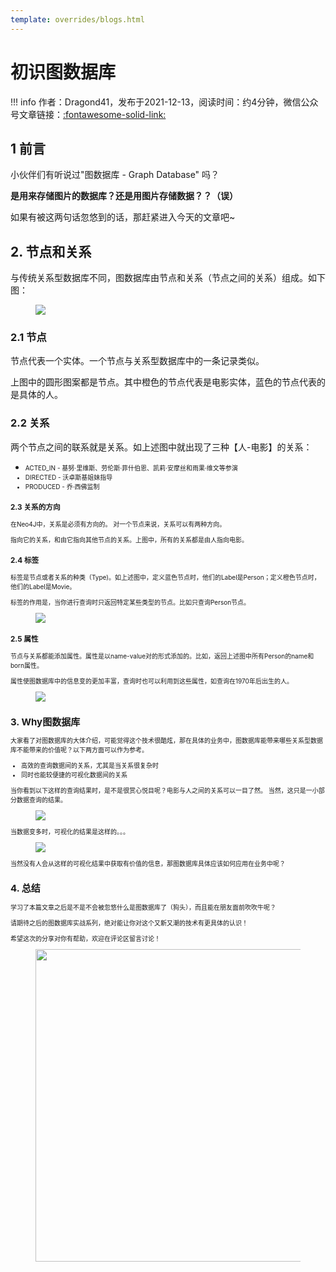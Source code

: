 ```yaml
---
template: overrides/blogs.html
---
```


# 初识图数据库

!!! info
    作者：Dragond41，发布于2021-12-13，阅读时间：约4分钟，微信公众号文章链接：[:fontawesome-solid-link:]()

## 1 前言
小伙伴们有听说过"图数据库 - Graph Database" 吗？
<p><strong>是用来存储图片的数据库？还是用图片存储数据？？（误）</strong>
<p>如果有被这两句话忽悠到的话，那赶紧进入今天的文章吧~</p>

## 2. 节点和关系

与传统关系型数据库不同，图数据库由节点和关系（节点之间的关系）组成。如下图：


<figure>
  <img src="https://cdn.jsdelivr.net/gh/BulletTech2021/Pics/img/1_V1.png"  />
  <figcaption></figcaption>
</figure>



### 2.1 节点
节点代表一个实体。一个节点与关系型数据库中的一条记录类似。
<p>上图中的圆形图案都是节点。其中橙色的节点代表是电影实体，蓝色的节点代表的是具体的人。

### 2.2 关系
两个节点之间的联系就是关系。如上述图中就出现了三种【人-电影】的关系：
- <font size="1">ACTED_IN - 基努·里维斯、劳伦斯·菲什伯恩、凯莉·安摩丝和雨果·维文等参演
- <font size="1">DIRECTED - 沃卓斯基姐妹指导
- <font size="1">PRODUCED - 乔·西佛监制

### 2.3 关系的方向
在Neo4J中，关系是必须有方向的。
对一个节点来说，关系可以有两种方向。<p>指向它的关系，和由它指向其他节点的关系。上图中，所有的关系都是由人指向电影。

### 2.4 标签
标签是节点或者关系的种类（Type)。如上述图中，定义蓝色节点时，他们的Label是Person；定义橙色节点时，他们的Label是Movie。
<p>标签的作用是，当你进行查询时只返回特定某些类型的节点。比如只查询Person节点。

<figure>
  <img src="https://cdn.jsdelivr.net/gh/BulletTech2021/Pics/img/1_V2.png"  />
  <figcaption></figcaption>
</figure>

### 2.5 属性
节点与关系都能添加属性。属性是以name-value对的形式添加的。比如，返回上述图中所有Person的name和born属性。
<p>属性使图数据库中的信息变的更加丰富，查询时也可以利用到这些属性，如查询在1970年后出生的人。

  <figure>
  <img src="https://cdn.jsdelivr.net/gh/BulletTech2021/Pics/img/1_V3.png"  />
  <figcaption></figcaption>
</figure>

## 3. Why图数据库
大家看了对图数据库的大体介绍，可能觉得这个技术很酷炫，那在具体的业务中，图数据库能带来哪些关系型数据库不能带来的价值呢？以下两方面可以作为参考。

- <font size="1">高效的查询数据间的关系，尤其是当关系很复杂时
- <font size="1">同时也能较便捷的可视化数据间的关系

当你看到以下这样的查询结果时，是不是很赏心悦目呢？电影与人之间的关系可以一目了然。
当然，这只是一小部分数据查询的结果。

  <figure>
  <img src="https://cdn.jsdelivr.net/gh/BulletTech2021/Pics/img/1_V4.png"  />
  <figcaption></figcaption>
</figure>
  
当数据变多时，可视化的结果是这样的。。。


<figure>
  <img src="https://cdn.jsdelivr.net/gh/BulletTech2021/Pics/img/1_V5.png"  />
  <figcaption></figcaption>
</figure>
  
当然没有人会从这样的可视化结果中获取有价值的信息，那图数据库具体应该如何应用在业务中呢？

  
## 4. 总结
  
学习了本篇文章之后是不是不会被忽悠什么是图数据库了（狗头），而且能在朋友面前吹吹牛呢？
<p>请期待之后的图数据库实战系列，绝对能让你对这个又新又潮的技术有更具体的认识！


<p>希望这次的分享对你有帮助，欢迎在评论区留言讨论！

<figure>
  <img src="https://cdn.jsdelivr.net/gh/BulletTech2021/Pics/2021-6-14/1623639526512-1080P%20(Full%20HD)%20-%20Tail%20Pic.png" width="500" />
</figure>
